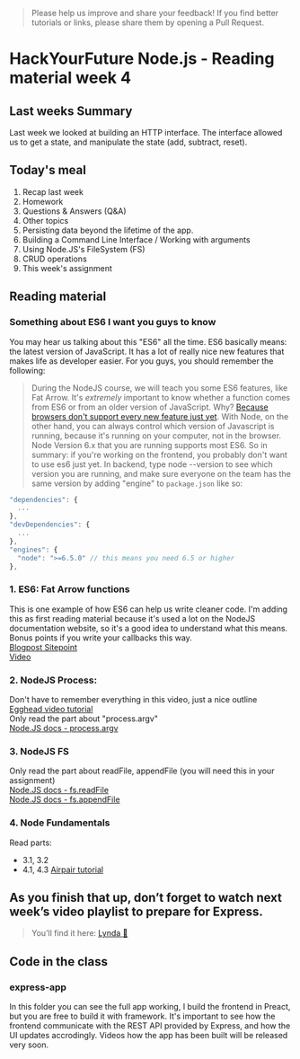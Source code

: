 > Please help us improve and share your feedback! If you find better tutorials or links, please share them by opening a Pull Request.

# HackYourFuture Node.js - Reading material week 4

## Last weeks Summary
Last week we looked at building an HTTP interface. The interface allowed us to get a state, and manipulate the state (add, subtract, reset). 

## Today's meal
1. Recap last week
2. Homework
3. Questions & Answers (Q&A)
4. Other topics
4. Persisting data beyond the lifetime of the app.
5. Building a Command Line Interface / Working with arguments
6. Using Node.JS's FileSystem (FS)
7. CRUD operations
8. This week's assignment

## Reading material

### Something about ES6 I want you guys to know
You may hear us talking about this "ES6" all the time. ES6 basically means: the latest version of JavaScript. It has a lot of really nice new features that makes life as developer easier. For you guys, you should remember the following:
> During the NodeJS course, we will teach you some ES6 features, like Fat Arrow. It's *extremely* important to know whether a function comes from ES6 or from an older version of JavaScript. Why? [Because browsers don't support every new feature just yet](http://kangax.github.io/compat-table/es6/). With Node, on the other hand, you can always control which version of Javascript is running, because it's running on your computer, not in the browser. Node Version 6.x that you are running supports most ES6. 
So in summary: if you're working on the frontend, you probably don't want to use es6 just yet. In backend, type node --version to see which version you are running, and make sure everyone on the team has the same version by adding "engine" to `package.json` like so: 

```js
"dependencies": {
  ...
},
"devDependencies": {
  ...
},
"engines": {
  "node": ">=6.5.0" // this means you need 6.5 or higher
},
```

### 1. ES6: Fat Arrow functions
This is one example of how ES6 can help us write cleaner code. I'm adding this as first reading material because it's used a lot on the NodeJS documentation website, so it's a good idea to understand what this means. Bonus points if you write your callbacks this way.   
[Blogpost Sitepoint]([https://www.sitepoint.com/es6-arrow-functions-new-fat-concise-syntax-javascript/)  
[Video]([https://www.youtube.com/watch?v=J85lRtO_yjY)  

### 2. NodeJS Process: 
Don't have to remember everything in this video, just a nice outline  
[Egghead video tutorial](https://egghead.io/lessons/node-js-the-node-js-process-object)  
Only read the part about "process.argv"  
[Node.JS docs - process.argv](https://nodejs.org/docs/latest/api/process.html#process_process_argv)  

### 3. NodeJS FS
Only read the part about readFile, appendFile (you will need this in your assignment)  
[Node.JS docs - fs.readFile](https://nodejs.org/api/fs.html#fs_fs_readfile_file_options_callback)  
[Node.JS docs - fs.appendFile](https://nodejs.org/api/fs.html#fs_fs_appendfile_file_data_options_callback)  

### 4. Node Fundamentals
Read parts:
- 3.1, 3.2
- 4.1, 4.3
[Airpair tutorial](https://www.airpair.com/javascript/node-js-tutorial#3-node-fundamentals)  

## As you finish that up, don’t forget to watch next week’s video playlist to prepare for Express.
>You’ll find it here: [Lynda :information_desk_person:](https://www.lynda.com/SharedPlaylist/e8a2fec772bb462da38429629a34f3b7)  


## Code in the class

### express-app

In this folder you can see the full app working, I build the frontend in Preact, but you are free to build it with framework. It's important to see how the frontend communicate with the REST API provided by Express, and how the UI updates accrodingly. Videos how the app has been built will be released very soon.
